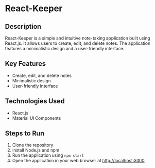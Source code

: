 # React-Keeper

## Description

React-Keeper is a simple and intuitive note-taking application built using React.js. It allows users to create, edit, and delete notes. The application features a minimalistic design and a user-friendly interface.

## Key Features

- Create, edit, and delete notes
- Minimalistic design
- User-friendly interface

## Technologies Used

- React.js
- Material UI Components

## Steps to Run

1. Clone the repository
2. Install Node.js and npm
3. Run the application using `npm start`
4. Open the application in your web browser at [http://localhost:3000](http://localhost:3000)

